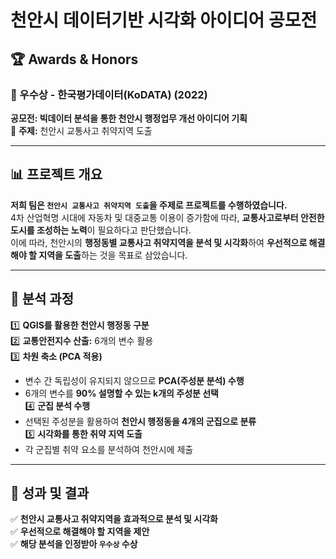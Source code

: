 # 천안시 데이터기반 시각화 아이디어 공모전

## 🏆 Awards & Honors
### 🏅 우수상 - 한국평가데이터(KoDATA) (2022)
**공모전: 빅데이터 분석을 통한 천안시 행정업무 개선 아이디어 기획**  
📌 **주제:** 천안시 교통사고 취약지역 도출  

---

## 📊 프로젝트 개요
**저희 팀은 `천안시 교통사고 취약지역 도출`을 주제로 프로젝트를 수행하였습니다.**  
4차 산업혁명 시대에 자동차 및 대중교통 이용이 증가함에 따라, **교통사고로부터 안전한 도시를 조성하는 노력**이 필요하다고 판단했습니다.  
이에 따라, 천안시의 **행정동별 교통사고 취약지역을 분석 및 시각화**하여 **우선적으로 해결해야 할 지역을 도출**하는 것을 목표로 삼았습니다.  

---

## 🔎 분석 과정
1️⃣ **QGIS를 활용한 천안시 행정동 구분**  
2️⃣ **교통안전지수 산출:** 6개의 변수 활용  
3️⃣ **차원 축소 (PCA 적용)**
   - 변수 간 독립성이 유지되지 않으므로 **PCA(주성분 분석) 수행**  
   - 6개의 변수를 **90% 설명할 수 있는 k개의 주성분 선택**  
4️⃣ **군집 분석 수행**
   - 선택된 주성분을 활용하여 **천안시 행정동을 4개의 군집으로 분류**  
5️⃣ **시각화를 통한 취약 지역 도출**
   - 각 군집별 취약 요소를 분석하여 천안시에 제출  

---

## 🎯 성과 및 결과
✅ **천안시 교통사고 취약지역을 효과적으로 분석 및 시각화**  
✅ **우선적으로 해결해야 할 지역을 제안**  
✅ **해당 분석을 인정받아 `우수상` 수상**  
